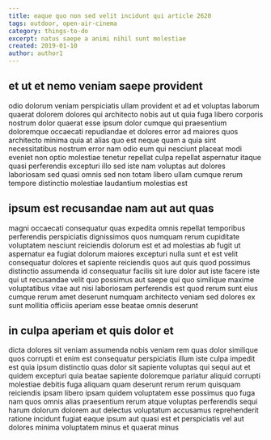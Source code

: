 ```yaml
---
title: eaque quo non sed velit incidunt qui article 2620
tags: outdoor, open-air-cinema
category: things-to-do
excerpt: natus saepe a animi nihil sunt molestiae
created: 2019-01-10
author: author1
---
```


## et ut et nemo veniam saepe provident

odio dolorum veniam perspiciatis ullam provident et ad et voluptas laborum quaerat dolorem dolores qui architecto nobis aut ut quia fuga libero corporis nostrum dolor quaerat esse ipsum dolor cumque qui praesentium doloremque occaecati repudiandae et dolores error ad maiores quos architecto minima quia at alias quo est neque quam a quia sint necessitatibus nostrum error nam odio eum qui nesciunt placeat modi eveniet non optio molestiae tenetur repellat culpa repellat aspernatur itaque quasi perferendis excepturi illo sed iste nam voluptas aut dolores laboriosam sed quasi omnis sed non totam libero ullam cumque rerum tempore distinctio molestiae laudantium molestias est

## ipsum est recusandae nam aut aut quas

magni occaecati consequatur quas expedita omnis repellat temporibus perferendis perspiciatis dignissimos quos numquam rerum cupiditate voluptatem nesciunt reiciendis dolorum est et ad molestias ab fugit ut aspernatur ea fugiat dolorum maiores excepturi nulla sunt et est velit consequatur dolores et sapiente reiciendis quos aut quis quod possimus distinctio assumenda id consequatur facilis sit iure dolor aut iste facere iste qui ut recusandae velit quo possimus aut saepe qui quo similique maxime voluptatibus vitae aut nisi laboriosam perferendis est quod rerum sunt eius cumque rerum amet deserunt numquam architecto veniam sed dolores ex sunt mollitia officiis aperiam esse beatae omnis deserunt

## in culpa aperiam et quis dolor et

dicta dolores sit veniam assumenda nobis veniam rem quas dolor similique quos corrupti et enim est consequatur perspiciatis illum iste culpa impedit est quia ipsum distinctio quas dolor sit sapiente voluptas qui sequi aut et quidem excepturi quia beatae sapiente doloremque pariatur aliquid corrupti molestiae debitis fuga aliquam quam deserunt rerum rerum quisquam reiciendis ipsam libero ipsam quidem voluptatem esse possimus quo fuga nam quos omnis alias praesentium rerum atque voluptas perferendis sequi harum dolorum dolorem aut delectus voluptatum accusamus reprehenderit ratione incidunt fugiat eaque ipsum aut quasi est et perspiciatis vel aut dolores minima voluptatem minus et quaerat minus
